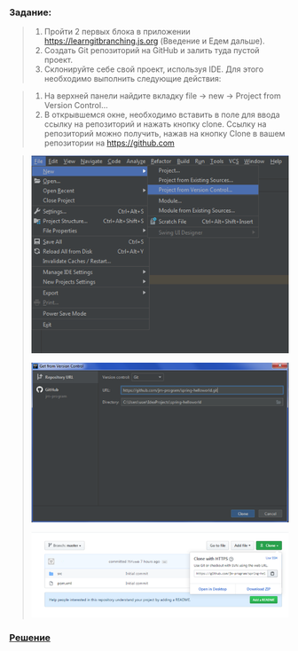 ### Задание:
>1. Пройти 2 первых блока в приложении https://learngitbranching.js.org 
(Введение и Едем дальше).
>2. Создать Git репозиторий на GitHub и залить туда пустой проект.
>3. Склонируйте себе свой проект, используя IDE. Для этого необходимо 
выполнить следующие действия:

>1. На верхней панели найдите вкладку file -> new -> Project from Version Control...
>2. В открывшемся окне, необходимо вставить в поле для ввода ссылку на репозиторий и нажать кнопку clone. Ссылку на репозиторий можно получить, нажав на кнопку Clone 
в вашем репозитории на https://github.com

><p align="center">
>  <img src="image-01.png">
></p>
><p align="center">
>  <img src="image-02.png">
></p>
><p align="center">
>  <img src="image-03.png">
></p>

### [Решение]()
